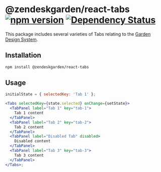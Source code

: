 # @zendeskgarden/react-tabs [![npm version](https://img.shields.io/npm/v/@zendeskgarden/react-tabs.svg?style=flat-square)](https://www.npmjs.com/package/@zendeskgarden/react-tabs) [![Dependency Status](https://img.shields.io/david/zendeskgarden/react-components.svg?path=packages/tabs&style=flat-square)](https://david-dm.org/zendeskgarden/react-components?path=packages/tabs) <!-- markdownlint-disable -->

<!-- markdownlint-enable -->

This package includes several varieties of Tabs relating to
the [Garden Design System](http://zendeskgarden.github.io/).

## Installation

```sh
npm install @zendeskgarden/react-tabs
```

## Usage

```jsx static
initialState = { selectedKey: 'Tab 1' };

<Tabs selectedKey={state.selected} onChange={setState}>
  <TabPanel label="Tab 1" key="tab-1">
    Tab 1 content
  </TabPanel>
  <TabPanel label="Tab 2" key="tab-2">
    Tab 2 content
  </TabPanel>
  <TabPanel label="Disabled Tab" disabled>
    Disabled content
  </TabPanel>
  <TabPanel label="Tab 3" key="tab-3">
    Tab 3 content
  </TabPanel>
</Tabs>;
```
